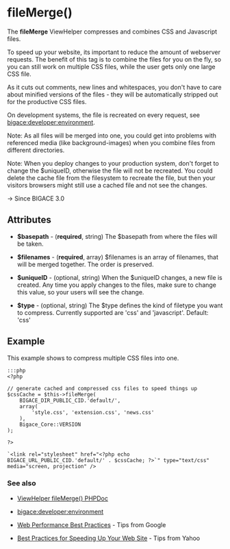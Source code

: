 # fileMerge()

The **fileMerge** ViewHelper compresses and combines CSS and Javascript files.

To speed up your website, its important to reduce the amount of webserver requests. The benefit of this tag is to combine the files for you on the fly, so you can still work on multiple CSS files, while the user gets only one large CSS file.

As it cuts out comments, new lines and whitespaces, you don't have to care about minified versions of the files - they will be automatically stripped out for the productive CSS files.

On development systems, the file is recreated on every request, see [bigace:developer:environment](developer/environment).

Note: As all files will be merged into one, you could get into problems with referenced media (like background-images) when you combine files from different directories.

Note: When you deploy changes to your production system, don't forget to change the $uniqueID, otherwise the file will not be recreated. You could delete the cache file from the filesystem to recreate the file, but then your visitors browsers might still use a cached file and not see the changes.

-> Since BIGACE 3.0

## Attributes


*  **$basepath** - (__required__, string)
    The $basepath from where the files will be taken.

*  **$filenames** - (__required__, array)
    $filenames is an array of filenames, that will be merged together. The order is preserved.

*  **$uniqueID** - (optional, string)
    When the $uniqueID changes, a new file is created. Any time you apply changes to the files, make sure to change this value, so your users will see the change.

*  **$type** - (optional, string)
    The $type defines the kind of filetype you want to compress. Currently supported are 'css' and 'javascript'. Default: 'css'

## Example

This example shows to compress multiple CSS files into one.

	:::php
	<?php
	
	// generate cached and compressed css files to speed things up
	$cssCache = $this->fileMerge(
	    BIGACE_DIR_PUBLIC_CID.'default/',
	    array(
	        'style.css', 'extension.css', 'news.css'
	    ),
	    Bigace_Core::VERSION
	);
	
	?>
	
	`<link rel="stylesheet" href="<?php echo BIGACE_URL_PUBLIC_CID.'default/' . $cssCache; ?>`" type="text/css" media="screen, projection" />


### See also

*  [ViewHelper fileMerge() PHPDoc](http://api.bigace-cms.com/latest/Bigace_Zend/View_Helper/Bigace_Zend_View_Helper_FileMerge.html)

*  [bigace:developer:environment](developer/environment)

*  [Web Performance Best Practices](http://code.google.com/intl/de/speed/page-speed/docs/rules_intro.html) - Tips from Google

*  [Best Practices for Speeding Up Your Web Site](http://developer.yahoo.com/performance/rules.html) - Tips from Yahoo

